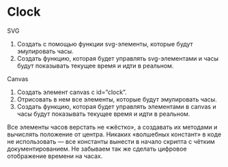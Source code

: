 # Clock
SVG
1.	Создать с помощью функции svg-элементы, которые будут эмулировать часы.
2.	Создать функцию, которая будет управлять svg-элементами и часы будут показывать текущее время и идти в реальном.

Canvas 
1.	Cоздать элемент canvas c id=”clock”.
2.	Отрисовать в нем все элементы, которые будут эмулировать часы.
3.	Создать функцию, которая будет управлять элементами в canvas и часы будут показывать текущее время и идти в реальном.

Все элементы часов верстать не «жёстко», а создавать их методами и вычислять положение от центра. Никаких «волшебных констант» в коде не использовать — все константы вынести в начало скрипта с чётким документированием. Не забываем так же сделать цифровое отображение времени на часах.
